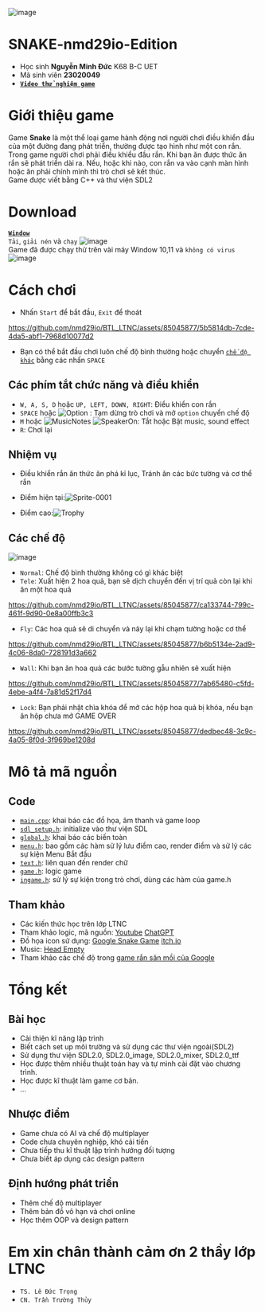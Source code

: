![image](https://github.com/nmd29io/BTL_LTNC/assets/85045877/8a16f071-8458-4b9f-9874-d7f79c1145cd)

# SNAKE-nmd29io-Edition
- Học sinh **Nguyễn Minh Đức** K68 B-C UET
- Mã sinh viên **23020049**
- [**`Video thử nghiệm game`**](https://youtu.be/1uaxNIu2VxA)

# Giới thiệu game
Game **Snake** là một thể loại game hành động nơi người chơi điều khiển đầu của một đường đang phát triển, thường được tạo hình như một con rắn. Trong game người chơi phải điều khiểu đầu rắn. Khi bạn ăn được thức ăn rắn sẽ phát triển dài ra. Nếu, hoặc khi nào, con rắn va vào cạnh màn hình hoặc ăn phải chính mình thì trò chơi sẽ kết thúc.<br/>
Game được viết bằng C++ và thư viện SDL2

# Download 
 [**`Window`**](https://github.com/nmd29io/BTL_LTNC/releases/download/master/BTL_Release.zip)<br/>
 `Tải`, `giải nén` và `chạy` ![image](https://github.com/nmd29io/BTL_LTNC/assets/85045877/23a95a07-d94f-4fd4-9178-d61f0d443a4f)<br/>
Game đã được chạy thử trên vài máy Window 10,11 và `không có virus`<br/>
![image](https://github.com/nmd29io/BTL_LTNC/assets/85045877/92066254-e2c6-4035-ae04-79f76b8397d9)

# Cách chơi 
- Nhấn `Start` để bắt đầu, `Exit` để thoát


https://github.com/nmd29io/BTL_LTNC/assets/85045877/5b5814db-7cde-4da5-abf1-7968d10077d2


- Bạn có thể bắt đầu chơi luôn chế độ bình thường hoặc chuyển [`chế độ khác`](#các-chế-độ) bằng các nhấn `SPACE`
## Các phím tắt chức năng và điều khiển
- `W, A, S, D` hoặc `UP, LEFT, DOWN, RIGHT`: Điểu khiển con rắn
- `SPACE` hoặc ![Option](https://github.com/nmd29io/BTL_LTNC/assets/85045877/5b6cee90-d681-4363-b2aa-890d9839e6ad)
 : Tạm dừng trò chơi và mở `option` chuyển chế độ
- `M` hoặc ![MusicNotes](https://github.com/nmd29io/BTL_LTNC/assets/85045877/b930ccc5-ad84-4330-84c2-10454042f0eb) ![SpeakerOn](https://github.com/nmd29io/BTL_LTNC/assets/85045877/2cf0990e-4445-4c5a-bdfc-cf1e3e427816): Tắt hoặc Bật music, sound effect
- `R`: Chơi lại
## Nhiệm vụ
- Điều khiển rắn ăn thức ăn phá kỉ lục, Tránh ăn các bức tường và cơ thể rắn
- Điểm hiện tại:![Sprite-0001](https://github.com/nmd29io/BTL_LTNC/assets/85045877/399e1718-f1d2-4e2d-a03e-d42f2e09e1ed)


- Điểm cao:![Trophy](https://github.com/nmd29io/BTL_LTNC/assets/85045877/1b56d469-eb64-42d8-9706-2ef6d1eb9c65)


## Các chế độ
![image](https://github.com/nmd29io/BTL_LTNC/assets/85045877/a219e974-f66a-4fbd-ae59-11687f8afff1)
- `Normal`: Chế độ bình thường không có gì khác biệt
- `Tele`: Xuất hiện 2 hoa quả, bạn sẽ dịch chuyển đến vị trí quả còn lại khi ăn một hoa quả <br/>



https://github.com/nmd29io/BTL_LTNC/assets/85045877/ca133744-799c-461f-9d90-0e8a00ffb3c3


- `Fly`: Các hoa quả sẽ di chuyển và nảy lại khi chạm tường hoặc cơ thể<br/>


https://github.com/nmd29io/BTL_LTNC/assets/85045877/b6b5134e-2ad9-4c06-8da0-728191d3a662


- `Wall`: Khi bạn ăn hoa quả các bước tường gẫu nhiên sẽ xuất hiện<br/>


https://github.com/nmd29io/BTL_LTNC/assets/85045877/7ab65480-c5fd-4ebe-a4f4-7a81d52f17d4


- `Lock`: Bạn phải nhặt chìa khóa để mở các hộp hoa quả bị khóa, nếu bạn ăn hộp chưa mở GAME OVER<br/>


https://github.com/nmd29io/BTL_LTNC/assets/85045877/dedbec48-3c9c-4a05-8f0d-3f969be1208d


# Mô tả mã nguồn
## Code
- [`main.cpp`](https://github.com/nmd29io/BTL_LTNC/blob/12ebc93007065fa301e91ff0ae49435877f30447/Snake/main.cpp): khai báo các đồ họa, âm thanh và game loop
- [`sdl_setup.h`](https://github.com/nmd29io/BTL_LTNC/blob/master/Snake/sdl_setup.h): initialize vào  thư viện SDL
- [`global.h`](https://github.com/nmd29io/BTL_LTNC/blob/master/Snake/global.h): khai báo các biến toàn 
- [`menu.h`](https://github.com/nmd29io/BTL_LTNC/blob/master/Snake/menu.h): bao gồm các hàm sử lý lưu điểm cao, render điểm và sử lý các sự kiện Menu Bắt đầu
- [`text.h`](https://github.com/nmd29io/BTL_LTNC/blob/master/Snake/text.h): liên quan đến render chữ
- [`game.h`](https://github.com/nmd29io/BTL_LTNC/blob/master/Snake/game.h): logic game
- [`ingame.h`](https://github.com/nmd29io/BTL_LTNC/blob/master/Snake/ingame.h): sử lý sự kiện trong trò chơi, dùng các hàm của game.h

## Tham khảo 
- Các kiến thức học trên lớp LTNC
- Tham khảo logic, mã nguồn: [Youtube](https://www.youtube.com/watch?v=3kw1-dOikMA&t=508s&pp=ugMICgJ2aRABGAHKBQlzbmFrZSBzZGw%3D) [ChatGPT](https://chat.openai.com)
- Đồ họa icon sử dụng: [Google Snake Game](https://www.spriters-resource.com/browser_games/googlesnakegame/) [itch.io](https://itch.io)
- Music: [Head Empty](https://www.youtube.com/watch?v=1-Bgs27hB5k)
- Tham khảo các chế độ trong [game rắn săn mồi của Google](https://g.co/kgs/V8a3RU2)
# Tổng kết
## Bài học
- Cải thiện kĩ năng lập trình
- Biết cách set up môi trường và sử dụng các thư viện ngoài(SDL2)
- Sử dụng thư viện SDL2.0, SDL2.0_image, SDL2.0_mixer, SDL2.0_ttf
- Học được thêm nhiều thuật toán hay và tự mình cài đặt vào chương trình.
- Học được kĩ thuật làm game cơ bản.
- ... 
## Nhược điểm
- Game chưa có AI và chế độ multiplayer
- Code chưa chuyên nghiệp, khó cải tiến
- Chưa tiếp thu kĩ thuật lập trình hướng đối tượng
- Chưa biết áp dụng các design pattern
## Định hướng phát triển
- Thêm chế độ multiplayer
- Thêm bản đồ vô hạn và chơi online
- Học thêm OOP và design pattern
# Em xin chân thành cảm ơn 2 thầy lớp LTNC
- `TS. Lê Đức Trọng`
- `CN. Trần Trường Thủy`



